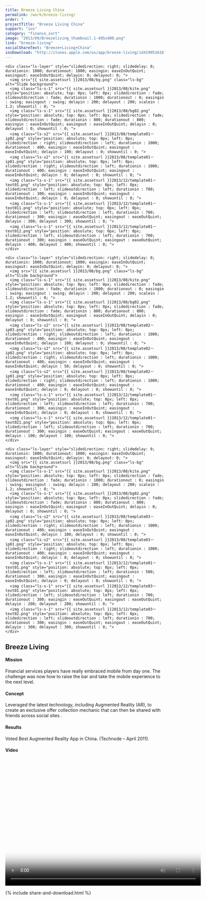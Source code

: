```yaml
---
title: Breeze Living China
permalink: /work/breeze-living/
order: 7
projectTitle: "Breeze Living China"
support: "ios"
category: "finance_sort"
image: "2013/09/Breezeliving_thumbnail.1-495x400.png"
link: "breeze-living"
socialShareText: "Breeze+Living+China"
iosDownload: "http://itunes.apple.com/us/app/breeze-living/id419051616?mt=8"
---
```

<div class="avia-layerslider solid_bottom_border">
  <div id="layerslider_1" class="ls-wp-container">

    <div class="ls-layer" style="slidedirection: right; slidedelay: 0; durationin: 1000; durationout: 1000; easingin: easeInOutQuint; easingout: easeInOutQuint; delayin: 0; delayout: 0; ">
      <img src="{{ site.assetsurl }}2013/08/bg.png" class="ls-bg" alt="Slide background">
      <img class="ls-s-1" src="{{ site.assetsurl }}2013/08/kite.png" style="position: absolute; top: 0px; left: 0px; slidedirection : fade; slideoutdirection : fade; durationin : 1000; durationout : 0; easingin : swing; easingout : swing; delayin : 200; delayout : 200; scalein : 1.2; showuntil : 0; ">
      <img class="ls-s-1" src="{{ site.assetsurl }}2013/08/bg02.png" style="position: absolute; top: 0px; left: 0px; slidedirection : fade; slideoutdirection : fade; durationin : 800; durationout : 800; easingin : easeInOutQuint; easingout : easeInOutQuint; delayin : 0; delayout : 0; showuntil : 0; ">
      <img class="ls-s2" src="{{ site.assetsurl }}2013/08/template01－ip02.png" style="position: absolute; top: 0px; left: 0px; slidedirection : right; slideoutdirection : left; durationin : 1000; durationout : 400; easingin : easeInOutQuint; easingout : easeInOutQuint; delayin : 100; delayout : 0; showuntil : 0; ">
      <img class="ls-s2" src="{{ site.assetsurl }}2013/08/template01－ip01.png" style="position: absolute; top: 0px; left: 0px; slidedirection : right; slideoutdirection : left; durationin : 1000; durationout : 400; easingin : easeInOutQuint; easingout : easeInOutQuint; delayin : 0; delayout : 0; showuntil : 0; ">
      <img class="ls-s-1" src="{{ site.assetsurl }}2013/12/template01－text01.png" style="position: absolute; top: 0px; left: 0px; slidedirection : left; slideoutdirection : left; durationin : 700; durationout : 300; easingin : easeInOutQuint; easingout : easeInOutQuint; delayin : 0; delayout : 0; showuntil : 0; ">
      <img class="ls-s-1" src="{{ site.assetsurl }}2013/12/template01－text011.png" style="position: absolute; top: 0px; left: 0px; slidedirection : left; slideoutdirection : left; durationin : 700; durationout : 300; easingin : easeOutQuint; easingout : easeOutQuint; delayin : 300; delayout : 300; showuntil : 0; ">
      <img class="ls-s-1" src="{{ site.assetsurl }}2013/12/template01－text012.png" style="position: absolute; top: 0px; left: 0px; slidedirection : left; slideoutdirection : left; durationin : 700; durationout : 300; easingin : easeOutQuint; easingout : easeOutQuint; delayin : 400; delayout : 400; showuntil : 0; ">
    </div>

    <div class="ls-layer" style="slidedirection: right; slidedelay: 0; durationin: 1000; durationout: 1000; easingin: easeInOutQuint; easingout: easeInOutQuint; delayin: 0; delayout: 0; ">
      <img src="{{ site.assetsurl }}2013/08/bg.png" class="ls-bg" alt="Slide background">
      <img class="ls-s-1" src="{{ site.assetsurl }}2013/08/kite.png" style="position: absolute; top: 0px; left: 0px; slidedirection : fade; slideoutdirection : fade; durationin : 1000; durationout : 0; easingin : swing; easingout : swing; delayin : 200; delayout : 200; scalein : 1.2; showuntil : 0; ">
      <img class="ls-s-1" src="{{ site.assetsurl }}2013/08/bg02.png" style="position: absolute; top: 0px; left: 0px; slidedirection : fade; slideoutdirection : fade; durationin : 800; durationout : 800; easingin : easeInOutQuint; easingout : easeInOutQuint; delayin : 0; delayout : 0; showuntil : 0; ">
      <img class="ls-s2" src="{{ site.assetsurl }}2013/08/template02－ip03.png" style="position: absolute; top: 0px; left: 0px; slidedirection : right; slideoutdirection : left; durationin : 1000; durationout : 400; easingin : easeInOutQuint; easingout : easeInOutQuint; delayin : 100; delayout : 0; showuntil : 0; ">
      <img class="ls-s2" src="{{ site.assetsurl }}2013/08/template02－ip02.png" style="position: absolute; top: 0px; left: 0px; slidedirection : right; slideoutdirection : left; durationin : 1000; durationout : 400; easingin : easeInOutQuint; easingout : easeInOutQuint; delayin : 50; delayout : 0; showuntil : 0; ">
      <img class="ls-s2" src="{{ site.assetsurl }}2013/08/template02－ip01.png" style="position: absolute; top: 0px; left: 0px; slidedirection : right; slideoutdirection : left; durationin : 1000; durationout : 400; easingin : easeInOutQuint; easingout : easeInOutQuint; delayin : 0; delayout : 0; showuntil : 0; ">
      <img class="ls-s-1" src="{{ site.assetsurl }}2013/12/template01－text01.png" style="position: absolute; top: 0px; left: 0px; slidedirection : left; slideoutdirection : left; durationin : 700; durationout : 300; easingin : easeInOutQuint; easingout : easeInOutQuint; delayin : 0; delayout : 0; showuntil : 0; ">
      <img class="ls-s-1" src="{{ site.assetsurl }}2013/12/template01－text021.png" style="position: absolute; top: 0px; left: 0px; slidedirection : left; slideoutdirection : left; durationin : 700; durationout : 300; easingin : easeOutQuint; easingout : easeOutQuint; delayin : 100; delayout : 100; showuntil : 0; ">
    </div>

    <div class="ls-layer" style="slidedirection: right; slidedelay: 0; durationin: 1000; durationout: 1000; easingin: easeInOutQuint; easingout: easeInOutQuint; delayin: 0; delayout: 0; ">
      <img src="{{ site.assetsurl }}2013/08/bg.png" class="ls-bg" alt="Slide background">
      <img class="ls-s-1" src="{{ site.assetsurl }}2013/08/kite.png" style="position: absolute; top: 0px; left: 0px; slidedirection : fade; slideoutdirection : fade; durationin : 1000; durationout : 0; easingin : swing; easingout : swing; delayin : 200; delayout : 200; scalein : 1.2; showuntil : 0; ">
      <img class="ls-s-1" src="{{ site.assetsurl }}2013/08/bg02.png" style="position: absolute; top: 0px; left: 0px; slidedirection : fade; slideoutdirection : fade; durationin : 800; durationout : 800; easingin : easeInOutQuint; easingout : easeInOutQuint; delayin : 0; delayout : 0; showuntil : 0; ">
      <img class="ls-s2" src="{{ site.assetsurl }}2013/08/template03－ip02.png" style="position: absolute; top: 0px; left: 0px; slidedirection : right; slideoutdirection : left; durationin : 1000; durationout : 400; easingin : easeInOutQuint; easingout : easeInOutQuint; delayin : 100; delayout : 0; showuntil : 0; ">
      <img class="ls-s2" src="{{ site.assetsurl }}2013/08/template03－ip01.png" style="position: absolute; top: 0px; left: 0px; slidedirection : right; slideoutdirection : left; durationin : 1000; durationout : 400; easingin : easeInOutQuint; easingout : easeInOutQuint; delayin : 0; delayout : 0; showuntil : 0; ">
      <img class="ls-s-1" src="{{ site.assetsurl }}2013/12/template01－text01.png" style="position: absolute; top: 0px; left: 0px; slidedirection : left; slideoutdirection : left; durationin : 500; durationout : 300; easingin : easeInOutQuint; easingout : easeInOutQuint; delayin : 0; delayout : 0; showuntil : 0; ">
      <img class="ls-s-1" src="{{ site.assetsurl }}2013/12/template03－text01.png" style="position: absolute; top: 0px; left: 0px; slidedirection : left; slideoutdirection : left; durationin : 700; durationout : 300; easingin : easeOutQuint; easingout : easeOutQuint; delayin : 200; delayout : 200; showuntil : 0; ">
      <img class="ls-s-1" src="{{ site.assetsurl }}2013/12/template03－text02.png" style="position: absolute; top: 0px; left: 0px; slidedirection : left; slideoutdirection : left; durationin : 700; durationout : 300; easingin : easeOutQuint; easingout : easeOutQuint; delayin : 300; delayout : 300; showuntil : 0; ">
    </div>
  </div>
</div>

<div class="wrapper content project-detail" markdown="1">
  <h2 class="content-h2 with-bottom-line">Breeze Living</h2>

#### Mission

Financial services players have really embraced mobile from day one. The challenge was now how to raise the bar and take the mobile experience to the next level.

#### Concept

Leveraged the latest technology, including Augmented Reality (AR), to create an exclusive offer collection mechanic that can then be shared with friends across social sites .

#### Results

Voted Best Augmented Reality App in China. (Technode – April 2011).

#### Video

<link href="http://vjs.zencdn.net/4.4/video-js.css" rel="stylesheet" />
<script type="text/javascript" src="http://vjs.zencdn.net/4.4/video.js"></script>
<video class="video-js vjs-default-skin" controls="controls" preload="auto" width="618" height="400" poster="{{ site.assetsurl }}2014/05/Breezelivingthumbnail.jpg" data-setup="{}">
  <source src="{{ site.assetsurl }}videos/SCB_Breeze.mp4" type="video/mp4" ></source>
  <source src="{{ site.assetsurl }}videos/SCB_Breeze.webm" type="video/webm" ></source>
  <source src="{{ site.assetsurl }}videos/SCB_Breeze.ogv" type="video/ogg" ></source>
</video>

</div>

{% include share-and-download.html %}

<script>
$(document).ready(function() {
  if (typeof $.fn.layerSlider == "undefined") {
    lsShowNotice('layerslider_1','jquery');
  }
  else if (typeof $.transit == "undefined" || typeof $.transit.modifiedForLayerSlider == "undefined") {
    lsShowNotice('layerslider_1', 'transit');
  }
  else
  {
    $("#layerslider_1").layerSlider({
      width : '1440px',
      height : '650px',
      responsive : true,
      responsiveUnder : 0,
      sublayerContainer : 0,
      autoStart : false,
      pauseOnHover : true,
      firstLayer : 1,
      animateFirstLayer : true,
      randomSlideshow : false,
      twoWaySlideshow : true,
      loops : 0,
      forceLoopNum : true,
      autoPlayVideos : true,
      autoPauseSlideshow : 'auto',
      youtubePreview : 'maxresdefault.jpg',
      keybNav : true,
      touchNav : true,
      skin : 'fullwidth',
      skinsPath : '../../css/LayerSlider/skins/',
      globalBGColor : '#ffffff',
      navPrevNext : true,
      navStartStop : false,
      navButtons : true,
      hoverPrevNext : true,
      hoverBottomNav : false,
      showBarTimer : false,
      showCircleTimer : true,
      thumbnailNavigation : 'disabled',
      tnWidth : 100,
      tnHeight : 60,
      tnContainerWidth : '60%',
      tnActiveOpacity : 35,
      tnInactiveOpacity : 100,
      imgPreload : true,
      yourLogo : false,
      yourLogoStyle : 'left: 10px; top: 10px;',
      yourLogoLink : false,
      yourLogoTarget : '_self',
      cbInit : function(element) { },
      cbStart : function(data) { },
      cbStop : function(data) { },
      cbPause : function(data) { },
      cbAnimStart : function(data) { },
      cbAnimStop : function(data) { },
      cbPrev : function(data) { },
      cbNext : function(data) { }
    });
  }
});
</script>
